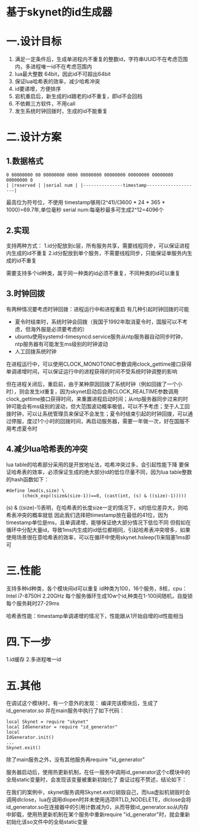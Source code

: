 # 基于skynet的id生成器

# 一.设计目标
1. 满足一定条件后，生成单进程内不重复的整数id，字符串UUID不在考虑范围内，多进程唯一id不在考虑范围内
2. lua最大整数 64bit，因此id不可超出64bit
3. 保证lua哈希表的效率，减少哈希冲突
4. id要递增，方便排序
5. 宕机重启后，新生成的id跟老的id不重复，即id不会回档
6. 不依赖三方软件，不用call
7. 发生系统时钟回拨时，生成的id不能重复

# 二.设计方案

## 1.数据格式
```
0 00000000 00 00000000 0000 00000000 00000000 00000000 00000000 00000000 0
| |reserved | |serial num | |---------------timestamp--------------------|
```

  最高位为符号位，不使用
  timestamp够用(2^41)/(3600 \* 24 \* 365 \* 1000)=69.7年,单位毫秒
  serial num:每毫秒最多可生成2^12=4096个
  
## 2.实现
支持两种方式：
1.id分配放到c层，所有服务共享，需要线程同步，可以保证进程内生成的id不重复
2.id分配放到单个服务，不需要线程同步，只能保证单服务内生成的id不重复

需要支持多个id种类，属于同一种类的id必须不重复，不同种类的id可以重复
## 3.时钟回拨
有两种情况要考虑时钟回拨：进程运行中和进程重启
有几种引起时钟回拨的可能
* 夏令时结束时，系统时钟会回拨（我国于1992年取消夏令时，国服可以不考虑，但海外服是必须要考虑的）
* ubuntu使用systemd-timesyncd.service服务从ntp服务器自动同步时钟，ntp服务器有可能发生ms级别的时钟波动
* 人工回拨系统时钟
 
 在进程运行中，可以使用CLOCK_MONOTONIC参数调用clock_gettime接口获得单调递增时间，可以保证运行中的进程获得的时间不受系统时钟调整的影响
 
但在进程关闭后，重启前，由于某种原因回拨了系统时钟（例如回拨了一个小时），则会发生id重复，因为skynet启动后会用CLOCK_REALTIME参数调用clock_gettime接口获得时间，来重置进程启动时间；从ntp服务器同步过来的时钟可能会有ms级别的波动，但大范围波动概率极低，可以不予考虑；至于人工回拨时钟，可以让系统管理员来保证不会发生；夏令时结束引起的时钟回拨，可以通过停服，度过1个小时的回拨时间，再启动服务器，需要一年做一次，好在国服不用考虑夏令时

## 4.减少lua哈希表的冲突
lua table的哈希部分采用的是开放地址法，哈希冲突过多，会引起性能下降
要保证哈希表的效率，必须保证生成的绝大部分id的低位尽量不同，因为lua table整数的hash函数如下：

```
#define lmod(s,size) \                                              
      (check_exp((size&(size-1))==0, (cast(int, (s) & ((size)-1)))))
```

(s) & ((size)-1)表明，在哈希表的长度size一定的情况下，s的低位差异大，则哈希表冲突的概率就低
因此我们选择把timestamp放在最低的41位，因为timestamp单位是ms，且单调递增，能够保证绝大部分情况下低位不同
但假如在循环中分配大量id，导致1ms内生成的id低位都相同，引起哈希表冲突增多，如果使用场景很在意哈希表的效率，可以在循环中使用skynet.hsleep(1)来阻塞1ms即可

# 三.性能
支持多种id种类，各个模块间id可以重复
id种类为100，16个服务，8核，cpu：Intel i7-8750H 2.20GHz
每个服务循环生成10w个id,种类在1-100间随机，自旋锁
每个服务耗时27-29ms

哈希表性能：timestamp单调递增的情况下，性能跟从1开始自增的id性能相当

# 四.下一步
1.id缓存
2.多进程唯一id

# 五.其他
在调试这个模块时，有一个意外的发现：
编译完该模块后，生成了id_generator.so
并在main服务中执行了如下代码：

```
local Skynet = require "skynet"
local IdGenerator = require "id_generator"
local 
IdGenerator.init()
...
Skynet.exit()
```
除了main服务之外，没有其他服务再require "id_generator"

服务器启动后，使用热更新机制，在任一服务中调用id_generator这个c模块中的全局static变量时，会发现该变量被重新初始化了
查证过程不赘述，结论如下：

在我们的案例中，skynet服务调用Skynet.exit()销毁自己，而lua虚拟机销毁时会调用dlclose，lua在调用dlopen时并未使用选项RTLD_NODELETE，dlclose会将id_generator.so在连接器中的引用计数减为0，从而导致id_generator.so从内存中卸载，使用热更新机制在某个服务中重新require "id_generator"时，就会重新初始化该so文件中的全局static变量
